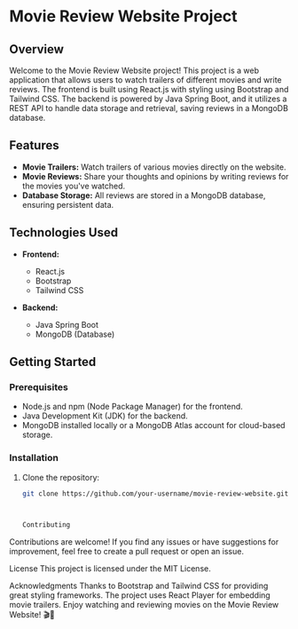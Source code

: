 # Movie Review Website Project

## Overview

Welcome to the Movie Review Website project! This project is a web application that allows users to watch trailers of different movies and write reviews. The frontend is built using React.js with styling using Bootstrap and Tailwind CSS. The backend is powered by Java Spring Boot, and it utilizes a REST API to handle data storage and retrieval, saving reviews in a MongoDB database.

## Features

- **Movie Trailers:** Watch trailers of various movies directly on the website.
- **Movie Reviews:** Share your thoughts and opinions by writing reviews for the movies you've watched.
- **Database Storage:** All reviews are stored in a MongoDB database, ensuring persistent data.

## Technologies Used

- **Frontend:**
  - React.js
  - Bootstrap
  - Tailwind CSS

- **Backend:**
  - Java Spring Boot
  - MongoDB (Database)

## Getting Started

### Prerequisites

- Node.js and npm (Node Package Manager) for the frontend.
- Java Development Kit (JDK) for the backend.
- MongoDB installed locally or a MongoDB Atlas account for cloud-based storage.

### Installation

1. Clone the repository:

   ```bash
   git clone https://github.com/your-username/movie-review-website.git](https://github.com/Vianypal/Movie-review-system.git)https://github.com/Vianypal/Movie-review-system.git



   Contributing
Contributions are welcome! If you find any issues or have suggestions for improvement, feel free to create a pull request or open an issue.

License
This project is licensed under the MIT License.

Acknowledgments
Thanks to Bootstrap and Tailwind CSS for providing great styling frameworks.
The project uses React Player for embedding movie trailers.
Enjoy watching and reviewing movies on the Movie Review Website! 🎬🍿
